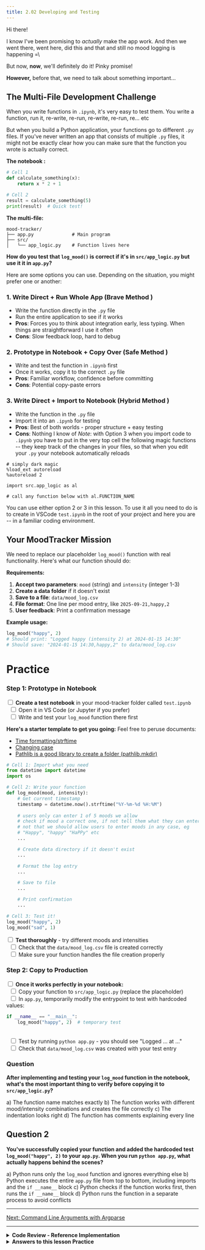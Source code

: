 ```yaml
---
title: 2.02 Developing and Testing
---
```

Hi there! 

I know I've been promising to *actually* make the app work. And then we went there, went here, did this and that and still no mood logging is happening =\

But now, **now**, we'll definitely do it! Pinky promise!

**However,** before that, we need to talk about something important...

## The Multi-File Development Challenge

When you write functions in `.ipynb`, it's very easy to test them. You write a function, run it, re-write, re-run, re-write, re-run, re... etc

But when you build a Python application, your functions go to different `.py` files. If you've never written an app that consists of multiple `.py` files, it might not be exactly clear how you can make sure that the function you wrote is actually correct.

**The notebook :**
```python
# Cell 1
def calculate_something(x):
    return x * 2 + 1

# Cell 2
result = calculate_something(5)
print(result)  # Quick test!
```

**The multi-file:**
```
mood-tracker/
├── app.py              # Main program
├── src/
│   └── app_logic.py    # Function lives here
```

**How do you test that  `log_mood()` is correct if it's in `src/app_logic.py` but use it it in `app.py`?**

Here are some options you can use. Depending on the situation, you might prefer one or another:

### 1. **Write Direct + Run Whole App** (Brave Method )
- Write the function directly in the `.py` file
- Run the entire application to see if it works
- **Pros**: Forces you to think about integration early, less typing. When things are straightforward I use it often
- **Cons**: Slow feedback loop, hard to debug

### 2. **Prototype in Notebook + Copy Over** (Safe Method )
- Write and test the function in `.ipynb` first
- Once it works, copy it to the correct `.py` file
- **Pros**: Familiar workflow, confidence before committing
- **Cons**: Potential copy-paste errors

### 3. **Write Direct + Import to Notebook** (Hybrid Method )
- Write the function in the `.py` file
- Import it into an `.ipynb` for testing
- **Pros**: Best of both worlds - proper structure + easy testing
- **Cons**: Nothing I know of 
*Note*: with Option 3 when you import code to `.ipynb` you have to put in the very top cell the following magic functions -- they keep track of the changes in your files, so that when you edit your `.py` your notebook automatically reloads

```
# simply dark magic
%load_ext autoreload
%autoreload 2

import src.app_logic as al

# call any function below with al.FUNCTION_NAME
```

You can use either option 2 or 3 in this lesson. To use it all you need to do is to create in VSCode `test.ipynb` in the root of your project and here you are -- in a familiar coding environment.

## Your MoodTracker Mission

We need to replace our placeholder `log_mood()` function with real functionality. Here's what our function should do:

**Requirements:**
1. **Accept two parameters**: `mood` (string) and `intensity` (integer 1-3)
2. **Create a data folder** if it doesn't exist
3. **Save to a file**: `data/mood_log.csv`
4. **File format**: One line per mood entry, like `2025-09-21,happy,2`
5. **User feedback**: Print a confirmation message

**Example usage:**
```python
log_mood("happy", 2)
# Should print: "Logged happy (intensity 2) at 2024-01-15 14:30"
# Should save: "2024-01-15 14:30,happy,2" to data/mood_log.csv
```

# Practice

### Step 1: Prototype in Notebook

<input type="checkbox"> **Create a test notebook** in your mood-tracker folder called `test.ipynb`
<br>&nbsp;&nbsp;<input type="checkbox"> Open it in VS Code (or Jupyter if you prefer)
<br>&nbsp;&nbsp;<input type="checkbox"> Write and test your `log_mood` function there first

**Here's a starter template to get you going:**
Feel free to peruse documents:
- [Time formatting/strftime](https://docs.python.org/3.6/library/datetime.html)
- [Changing case](https://docs.python.org/3.12/library/stdtypes.html#str.lower)
- [Pathlib is a good library to create a folder (pathlib.mkdir)](https://docs.python.org/3/library/pathlib.html)

```python
# Cell 1: Import what you need
from datetime import datetime
import os

# Cell 2: Write your function
def log_mood(mood, intensity):
    # Get current timestamp
    timestamp = datetime.now().strftime("%Y-%m-%d %H:%M")
    
    # users only can enter 1 of 5 moods we allow
    # check if mood a correct one, if not tell them what they can enter
    # not that we should allow users to enter moods in any case, eg
    # "Happy", "happy" "HaPPy" etc
    ...

    # Create data directory if it doesn't exist
    ...

    # Format the log entry
    ...

    # Save to file
    ...

    # Print confirmation
    ...

# Cell 3: Test it!
log_mood("happy", 2)
log_mood("sad", 1)
```

<input type="checkbox"> **Test thoroughly** - try different moods and intensities
<br>&nbsp;&nbsp;<input type="checkbox"> Check that the `data/mood_log.csv` file is created correctly
<br>&nbsp;&nbsp;<input type="checkbox"> Make sure your function handles the file creation properly

### Step 2: Copy to Production

<input type="checkbox"> **Once it works perfectly in your notebook:**
<br>&nbsp;&nbsp;<input type="checkbox"> Copy your function to `src/app_logic.py` (replace the placeholder)
<br>&nbsp;&nbsp;<input type="checkbox"> In `app.py`, temporarily modify the entrypoint to test with hardcoded values:
```python
if __name__ == "__main__":
    log_mood("happy", 2)  # temporary test
```
<br>&nbsp;&nbsp;<input type="checkbox"> Test by running `python app.py` - you should see "Logged ... at ..."
<br>&nbsp;&nbsp;<input type="checkbox"> Check that `data/mood_log.csv` was created with your test entry

### Question

**After implementing and testing your `log_mood` function in the notebook, what's the most important thing to verify before copying it to `src/app_logic.py`?**

a) The function name matches exactly
b) The function works with different mood/intensity combinations and creates the file correctly
c) The indentation looks right
d) The function has comments explaining every line

## Question 2

**You've successfully copied your function and added the hardcoded test `log_mood("happy", 2)` to your `app.py`. When you run `python app.py`, what actually happens behind the scenes?**

a) Python runs only the `log_mood` function and ignores everything else
b) Python executes the entire `app.py` file from top to bottom, including imports and the `if __name__` block
c) Python checks if the function works first, then runs the `if __name__` block
d) Python runs the function in a separate process to avoid conflicts

---

[Next: Command Line Arguments with Argparse](23_argparse.md)

---

<details>
<summary><b>Code Review - Reference Implementation</b></summary>

Here's a complete, working implementation of the log_mood function:

<pre><code>from datetime import datetime
from pathlib import Path

def log_mood(mood: str, intensity: int) -> None:
    """Log a mood with intensity to a CSV file.
    Args:
        mood (str): The emotion to log (happy, sad, angry, fearful, disgusted)
        intensity (int): Intensity level from 1-3 (1=low, 2=medium, 3=high)
    """
    # Define allowed moods (from Pixar's Inside Out)
    allowed_moods = ["happy", "sad", "angry", "fearful", "disgusted"]

    # Normalize mood input - convert to lowercase for case-insensitive comparison
    mood_lower = mood.lower()

    # Validate mood input
    if mood_lower not in allowed_moods:
        print(f"Invalid mood '{mood}'. Please choose from: {', '.join(allowed_moods)}")
        return

    # Validate intensity input
    if not isinstance(intensity, int) or intensity < 1 or intensity > 3:
        print("Intensity must be an integer between 1 and 3")
        return

    # Get current timestamp in YYYY-MM-DD HH:MM format
    timestamp = datetime.now().strftime("%Y-%m-%d %H:%M")

    # Create data directory if it doesn't exist
    # Path() creates a pathlib object, mkdir() creates the directory
    data_dir = Path("data")
    data_dir.mkdir(exist_ok=True)  # exist_ok=True means no error if dir already exists

    # Format the log entry as CSV: timestamp,mood,intensity
    log_entry = f"{timestamp},{mood_lower},{intensity}\n"

    # Save to file - append mode so we don't overwrite previous entries
    log_file = data_dir / "mood_log.csv"  # pathlib way to join paths
    with open(log_file, "a") as file:  # "a" = append mode
        file.write(log_entry)

    # Print confirmation message to user
    print(f"Logged {mood_lower} (intensity {intensity}) at {timestamp}")
</code></pre>

<b>Key implementation details:</b>
<ul>
<li><b>Input validation:</b> Checks both mood and intensity before processing</li>
<li><b>Case handling:</b> Accepts "Happy", "HAPPY", "happy" - all become "happy"</li>
<li><b>Pathlib usage:</b> Modern Python way to handle file paths</li>
<li><b>CSV format:</b> Simple comma-separated values for easy data analysis later</li>
<li><b>Append mode:</b> Preserves previous mood entries</li>
<li><b>Error handling:</b> Graceful feedback for invalid inputs</li>
</ul>

</details>

<details>
<summary><b>Answers to this lesson Practice</b></summary>

<b>Question 1 - Correct answer:</b> <p><b>b) The function works with different mood/intensity combinations and creates the file correctly</b></p>
<p>The most critical verification is that your function actually works as expected with various inputs and successfully creates/writes to the data file. While proper naming and code style matter, functionality is paramount. You want to be confident that when you move the function to production, it will behave exactly as tested in your notebook environment.</p>

<b>Question 2 - Correct answer:</b> <p><b>b) Python executes the entire `app.py` file from top to bottom, including imports and the `if __name__ == "__main__":` block</b></p>
<p>When you run `python app.py`, Python reads and executes the entire file sequentially. It processes the imports first (like `from src.app_logic import log_mood`), then any function definitions, and finally the `if __name__ == "__main__":` block. This is fundamentally different from notebooks where you can run cells in any order - Python applications always execute from top to bottom in a predictable sequence.</p>

</details>
<!-- end of answers section -->
